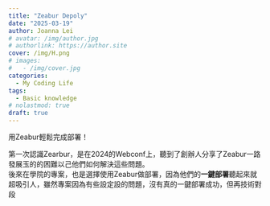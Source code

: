 ```yaml
---
title: "Zeabur Depoly"
date: "2025-03-19"
author: Joanna Lei
# avatar: /img/author.jpg
# authorlink: https://author.site
cover: /img/H.png
# images:
#   - /img/cover.jpg
categories:
  - My Coding Life
tags:
  - Basic knowledge
# nolastmod: true
draft: true
---
```


用Zeabur輕鬆完成部署！

<!--more-->
第一次認識Zearbur，是在2024的Webconf上，聽到了創辦人分享了Zeabur一路發展玉的的困難以己他們如何解決這些問題。  
後來在學院的專案，也是選擇使用Zeabur做部署，因為他們的**一鍵部署**聽起來就超吸引人，雖然專案因為有些設定設的問題，沒有真的一鍵部署成功，但再技術對段